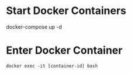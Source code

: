 # Start Docker Containers

docker-compose up -d

# Enter Docker Container

`docker exec -it [container-id] bash`
